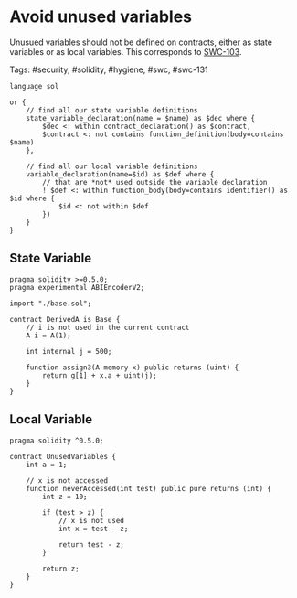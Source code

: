 # Avoid unused variables

Unusued variables should not be defined on contracts, either as state variables or as local variables. This corresponds to [SWC-103](https://swcregistry.io/docs/SWC-131).

Tags: #security, #solidity, #hygiene, #swc, #swc-131

```grit
language sol

or {
    // find all our state variable definitions
    state_variable_declaration(name = $name) as $dec where {
        $dec <: within contract_declaration() as $contract,
        $contract <: not contains function_definition(body=contains $name)
    },

    // find all our local variable definitions
    variable_declaration(name=$id) as $def where {
        // that are *not* used outside the variable declaration
        ! $def <: within function_body(body=contains identifier() as $id where {
            $id <: not within $def
        })
    }
}
```

## State Variable

```sol
pragma solidity >=0.5.0;
pragma experimental ABIEncoderV2;

import "./base.sol";

contract DerivedA is Base {
    // i is not used in the current contract
    A i = A(1);

    int internal j = 500;

    function assign3(A memory x) public returns (uint) {
        return g[1] + x.a + uint(j);
    }
}
```

## Local Variable

```sol
pragma solidity ^0.5.0;

contract UnusedVariables {
    int a = 1;

    // x is not accessed
    function neverAccessed(int test) public pure returns (int) {
        int z = 10;

        if (test > z) {
            // x is not used
            int x = test - z;

            return test - z;
        }

        return z;
    }
}
```
